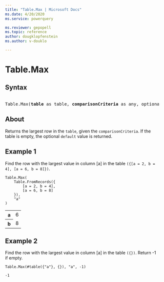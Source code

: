 ```yaml
---
title: "Table.Max | Microsoft Docs"
ms.date: 4/20/2020
ms.service: powerquery

ms.reviewer: gepopell
ms.topic: reference
author: dougklopfenstein
ms.author: v-douklo

---
```

# Table.Max

## Syntax

<pre> 
Table.Max(<b>table</b> as table, <b>comparisonCriteria</b> as any, optional <b>default</b> as any) as any 
</pre>
  
## About  
Returns the largest row in the `table`, given the `comparisonCriteria`. If the table is empty, the optional `default` value is returned. 

## Example 1
Find the row with the largest value in column [a] in the table `({[a = 2, b = 4], [a = 6, b = 8]})`.

```powerquery-m
Table.Max( 
    Table.FromRecords({ 
        [a = 2, b = 4], 
        [a = 6, b = 8] 
    }), 
    "a" 
)
```

<table> <tr> <th>a</th> <td>6</td> </tr> <tr> <th>b</th> <td>8</td> </tr> </table>

## Example 2
Find the row with the largest value in column [a] in the table `({})`. Return -1 if empty.

```powerquery-m
Table.Max(#table({"a"}, {}), "a", -1)
```

`-1`
